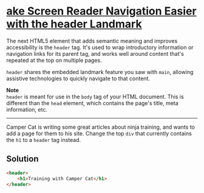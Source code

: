 # [ake Screen Reader Navigation Easier with the header Landmark](https://learn.freecodecamp.org/responsive-web-design/applied-accessibility/make-screen-reader-navigation-easier-with-the-header-landmark)

The next HTML5 element that adds semantic meaning and improves accessibility is the `header` tag. It's used to wrap introductory information or navigation links for its parent tag, and works well around content that's repeated at the top on multiple pages.

`header` shares the embedded landmark feature you saw with `main`, allowing assistive technologies to quickly navigate to that content.

**Note**  
`header` is meant for use in the `body` tag of your HTML document. This is different than the `head` element, which contains the page's title, meta information, etc.

---

Camper Cat is writing some great articles about ninja training, and wants to add a page for them to his site. Change the top `div` that currently contains the `h1` to a `header` tag instead.

## Solution

```html
<header>
    <h1>Training with Camper Cat</h1>
</header>
```
